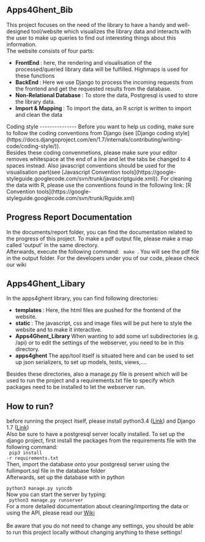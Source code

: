 
Apps4Ghent_Bib
---------------

This project focuses on the need of the library to have a handy and well-designed tool/website which visualizes the library data and interacts with the user to make up queries to find out interesting things about this information.<br />
The website consists of four parts: <br />
<ul>
<li> <b> FrontEnd </b>: here, the rendering and visualisation of the processed/queried library data will be fulfilled. Highmaps is used for these functions </li>
<li> <b> BackEnd </b>: Here we use Django to process the incoming requests from the frontend and get the requested results from the database. </li>
<li> <b> Non-Relational Database </b>: To store the data, Postgresql is used to store the library data. </li>
<li> <b> Import & Mapping </b>: To import the data, an R script is written to import and clean the data </li>
</ul>
Coding style
---------------
Before you want to help us coding, make sure to follow the coding conventions from Django (see [Django coding style](https://docs.djangoproject.com/en/1.7/internals/contributing/writing-code/coding-style/)). <br />
Besides these coding convenmetions, please make sure your editor removes whitespace at the end of a line and let the tabs be changed to 4 spaces instead.
Also javascript conventions should be used for the visualisation part(see [Javascript Convention tools](https://google-styleguide.googlecode.com/svn/trunk/javascriptguide.xml)).
For cleaning the data with R, please use the conventions found in the following link: [R Convention tools](https://google-styleguide.googlecode.com/svn/trunk/Rguide.xml)

Progress Report Documentation
--------------
In the documents/report folder, you can find the documentation related to the progress of this project. To make a pdf output file, please make a map called 'output' in the same directory. <br />
Afterwards, execute the following command: <code> make </code>. You will see the pdf file in the output folder.
For the developers under you of our code, please check our wiki 

Apps4Ghent_Libary
------------------
In the apps4ghent library, you can find following directories:
<ul>
<li> <b> templates </b>: Here, the html files are pushed for the frontend of the website. </li>
<li> <b> static </b>: The javascript, css and image files will be put here to style the website and to make it interactive. </li>
<li> <b> Apps4Ghent_Library </b> When wanting to add some url subdirectories (e.g. /api) or to edit the settings of the webserver, you need to be in this directory. </li>
<li> <b> apps4ghent </b> The app/tool itself is situated here and can be used to set up json serializers, to set up models, tests, views,.... </li>
</ul>
Besides these directories, also a manage.py file is present which will be used to run the project and a requirements.txt file to specify which packages need to be installed to let the webserver run.

How to run?
-------------
before running the project itself, please install python3.4 ([Link](https://www.python.org/downloads/)) and Django 1.7 ([Link](https://docs.djangoproject.com/en/1.7/topics/install/)) <br />
Also be sure to have a postgresql server locally installed.
To set up the django project, first install the packages from the requirements file with the following command: 
<br />
 <code> pip3 install -r requirements.txt </code>
<br/>
Then, import the database onto your postgresql server using the fullimport.sql file in the database folder<br>
Afterwards, set up the database with in python
<br />
 <code> python3 manage.py syncdb </code>
<br />
Now you can start the server by typing: 
<br />
<code> python3 manage.py runserver </code>
<br/>
For a more detailed documentation about cleaning/importing the data or using the API, please read our [Wiki](https://github.com/jeroenarens/Apps4Ghent_Bib/wiki)
<br/> <br/>
Be aware that you do not need to change any settings, you should be able to run this project locally without changing anything to these settings!
